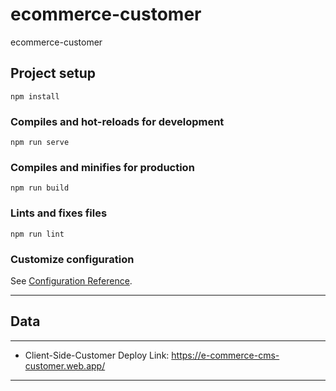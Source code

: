 # ecommerce-customer

ecommerce-customer

## Project setup
```
npm install
```

### Compiles and hot-reloads for development
```
npm run serve
```

### Compiles and minifies for production
```
npm run build
```

### Lints and fixes files
```
npm run lint
```

### Customize configuration
See [Configuration Reference](https://cli.vuejs.org/config/).

-----
## Data
-----

* Client-Side-Customer Deploy Link:
    https://e-commerce-cms-customer.web.app/

-----